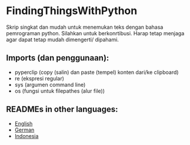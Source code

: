 # FindingThingsWithPython
Skrip singkat dan mudah untuk menemukan teks dengan bahasa pemrograman python.
Silahkan untuk berkonrtibusi. Harap tetap menjaga agar dapat tetap mudah dimengerti/ dipahami.

## Imports (dan penggunaan):
- pyperclip (copy (salin) dan paste (tempel) konten dari/ke clipboard)
- re (ekspresi regular)
- sys (argumen command line)
- os (fungsi untuk filepathes (alur file))

## READMEs in other languages:
- [English](README.md)
- [German](README_de.md)
- [Indonesia](README_idn.md)
